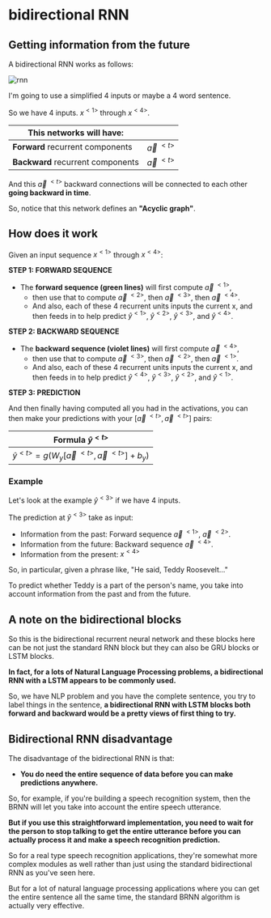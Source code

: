 # bidirectional RNN

## Getting information from the future

A bidirectional RNN works as follows:

![rnn](img/rnn_bidirectional.png)

I'm going to use a simplified 4 inputs or maybe a 4 word sentence.

So we have 4 inputs. $x^{<1>}$ through $x^{<4>}$.

| This networks will have:  | |
|------------------------------|----------------------------|
| **Forward** recurrent components | $\overrightarrow{a}^{\ <t>}$ |
| **Backward** recurrent components | $\overleftarrow{a}^{\ <t>}$ |

And this $\overleftarrow{a}^{\ <t>}$ backward connections will be connected to each other **going backward in time**.

So, notice that this network defines an **"Acyclic graph"**.

## How does it work

Given an input sequence $x^{<1>}$ through $x^{<4>}$:

**STEP 1: FORWARD SEQUENCE**

- The **forward sequence (green lines)** will first compute $\overrightarrow{a}^{\ <1>}$,
  -  then use that to compute $\overrightarrow{a}^{\ <2>}$, then $\overrightarrow{a}^{\ <3>}$, then $\overrightarrow{a}^{\ <4>}$.
  - And also, each of these 4 recurrent units inputs the current x, and then feeds in to help predict $\hat{y}^{<1>}$, $\hat{y}^{<2>}$, $\hat{y}^{<3>}$, and $\hat{y}^{<4>}$.
  
**STEP 2: BACKWARD SEQUENCE**

- The **backward sequence (violet lines)** will first compute $\overrightarrow{a}^{\ <4>}$,
  -  then use that to compute $\overrightarrow{a}^{\ <3>}$, then $\overrightarrow{a}^{\ <2>}$, then $\overrightarrow{a}^{\ <1>}$.
  - And also, each of these 4 recurrent units inputs the current x, and then feeds in to help predict $\hat{y}^{<4>}$, $\hat{y}^{<3>}$, $\hat{y}^{<2>}$, and $\hat{y}^{<1>}$.


**STEP 3: PREDICTION**

And then finally having computed all you had in the activations, you can then make your predictions with your 
$[\overrightarrow{a}^{\ <t>}, \overleftarrow{a}^{\ <t>}]$ pairs:

| Formula $\hat{y}^{<t>}$ |
|---------|
| $\hat{y}^{<t>}=g(W_{y} [\overrightarrow{a}^{\ <t>}, \overleftarrow{a}^{\ <t>}]+b_{y})$ |

### Example

Let's look at the example $\hat{y}^{<3>}$ if we have 4 inputs.

The prediction at $\hat{y}^{<3>}$ take as input:

- Information from the past: Forward sequence $\overrightarrow{a}^{\ <1>}$, $\overrightarrow{a}^{\ <2>}$.
- Information from the future: Backward sequence $\overleftarrow{a}^{\ <4>}$.
- Information from the present: $x^{<4>}$


So, in particular, given a phrase like, "He said, Teddy Roosevelt..."

To predict whether Teddy is a part of the person's name, you take into account information from the past and from the future.

## A note on the bidirectional blocks

So this is the bidirectional recurrent neural network and these blocks here can be not just the standard RNN block but they can also be GRU blocks or LSTM blocks.

**In fact, for a lots of Natural Language Processing problems, a bidirectional RNN with a LSTM appears to be commonly used.**

So, we have NLP problem and you have the complete sentence, you try to label things in the sentence, **a bidirectional RNN with LSTM blocks both forward and backward would be a pretty views of first thing to try.**

## Bidirectional RNN disadvantage

The disadvantage of the bidirectional RNN is that:

- **You do need the entire sequence of data before you can make predictions anywhere.**

So, for example, if you're building a speech recognition system, then the BRNN will let you take into account the entire speech utterance.

**But if you use this straightforward implementation, you need to wait for the person to stop talking to get the entire utterance before you can actually process it and make a speech recognition prediction.**

So for a real type speech recognition applications, they're somewhat more complex modules as well rather than just using the standard bidirectional RNN as you've seen here.

But for a lot of natural language processing applications where you can get the entire sentence all the same time, the standard BRNN algorithm is actually very effective.

